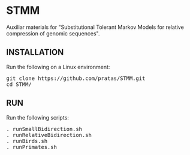 # STMM
Auxiliar materials for "Substitutional Tolerant Markov Models for relative compression of genomic sequences".

## INSTALLATION
Run the following on a Linux environment:
<pre>
git clone https://github.com/pratas/STMM.git
cd STMM/
</pre>

## RUN
Run the following scripts:
<pre>
. runSmallBidirection.sh
. runRelativeBidirection.sh
. runBirds.sh
. runPrimates.sh
</pre>

